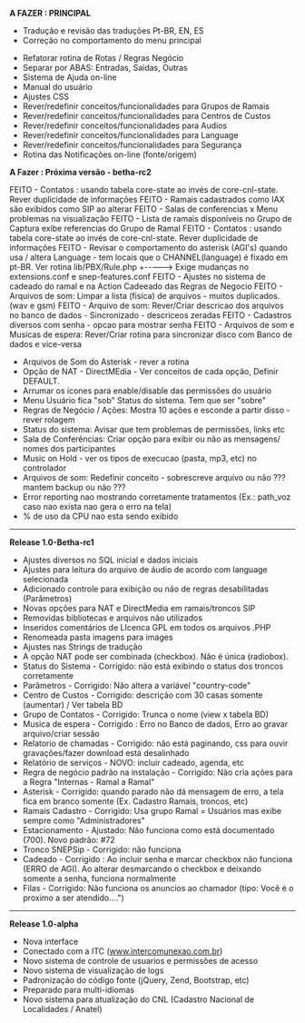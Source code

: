 **A FAZER : PRINCIPAL**

* Tradução e revisão das traduções Pt-BR, EN, ES
* Correção no comportamento do menu principal
- Refatorar rotina de Rotas / Regras Negócio
- Separar por ABAS: Entradas, Saidas, Outras
- Sistema de Ajuda on-line
- Manual do usuário
- Ajustes CSS
- Rever/redefinir conceitos/funcionalidades para Grupos de Ramais
- Rever/redefinir conceitos/funcionalidades para Centros de Custos
- Rever/redefinir conceitos/funcionalidades para Audios
- Rever/redefinir conceitos/funcionalidades para Language
- Rever/redefinir conceitos/funcionalidades para Segurança
- Rotina das Notificações on-line (fonte/origem)

**A Fazer : Próxima versão - betha-rc2**

FEITO - Contatos : usando tabela core-state ao invés de core-cnl-state. Rever duplicidade de informações
FEITO - Ramais cadastrados como IAX são exibidos como SIP ao alterar
FEITO - Salas de conferencias x Menu problemas na visualização
FEITO - Lista de ramais disponíveis no Grupo de Captura exibe referencias do Grupo de Ramal
FEITO - Contatos : usando tabela core-state ao invés de core-cnl-state. Rever duplicidade de informações
FEITO - Revisar o comportamento do asterisk (AGI's) quando usa / altera Language - tem locais que o CHANNEL(language) é fixado em pt-BR. Ver rotina lib/PBX/Rule.php
  +-----> Exige mudanças no extensions.conf e snep-features.conf
FEITO - Ajustes no sistema de cadeado do ramal e na Action Cadeeado das Regras de Negocio
FEITO - Arquivos de som: Limpar a lista (fisica) de arquivos - muitos duplicados. (wav e gsm)
FEITO - Arquivo de som: Rever/Criar descricao dos arquivos no banco de dados - Sincronizado - descriceos zeradas
FEITO - Cadastros diversos com senha - opcao para mostrar senha
FEITO - Arquivos de som e Musicas de espera: Rever/Criar rotina para sincronizar disco com Banco de dados e vice-versa


- Arquivos de Som do Asterisk - rever a rotina
- Opção de NAT - DirectMEdia - Ver conceitos de cada opção, Definir DEFAULT.
- Arrumar os ícones para enable/disable das permissões do usuário
- Menu Usuário fica "sob" Status do sistema. Tem que ser "sobre"
- Regras de Negócio / Ações: Mostra 10 ações e esconde a partir disso - rever rolagem
- Status do sistema: Avisar que tem problemas de permissões, links etc
- Sala de Conferências: Criar opção para exibir ou não as mensagens/ nomes dos participantes
- Music on Hold - ver os tipos de execucao (pasta, mp3, etc) no controlador
- Arquivos de som: Redefinir conceito  - sobrescreve arquivo ou não ??? mantem backup ou não ???
- Error reporting nao mostrando corretamente tratamentos (Ex.: path_voz caso nao exista nao gera o erro na tela)
- % de uso da CPU nao esta sendo exibido

---------------------------------
**Release 1.0-Betha-rc1**

- Ajustes diversos no SQL inicial e dados iniciais
- Ajustes para leitura do arquivo de áudio de acordo com language selecionada
- Adicionado controle para exibição ou não de regras desabilitadas (Parâmetros)
- Novas opções para NAT e DirectMedia em ramais/troncos SIP
- Removidas bibliotecas e arquivos não utilizados
- Inseridos comentários de LIcenca GPL em todos os arquivos .PHP
- Renomeada pasta imagens para images
- Ajustes nas Strings de tradução
- A opção NAT pode ser combinada (checkbox). Não é única (radiobox).
- Status do Sistema - Corrigido: não está exibindo o status dos troncos corretamente
- Parâmetros - Corrigido: Não altera a variável "country-code"
- Centro de Custos - Corrigido: descrição com 30 casas somente (aumentar) / Ver tabela BD
- Grupo de Contatos - Corrigido:   Trunca o nome (view x tabela BD)
- Musica de espera - Corrigido : Erro no Banco de dados, Erro ao gravar arquivo/criar sessão
- Relatorio de chamadas - Corrigido:  não está paginando, css para ouvir gravações/fazer download está desalinhado
- Relatório de serviços - NOVO: incluir cadeado, agenda, etc
- Regra de negócio padrão na instalação - Corrigido: Não cria ações para a Regra "Internas - Ramal a Ramal"
- Asterisk - Corrigido: quando parado não dá mensagem de erro, a tela fica em branco somente (Ex. Cadastro Ramais, troncos, etc)
- Ramais Cadastro - Corrigido: Usa grupo Ramal = Usuários mas exibe sempre como "Administradores"
- Estacionamento  - Ajustado: Não funciona como está documentado (700). Novo padrão: #72
- Tronco SNEPSip - Corrigido:  não funciona
- Cadeado - Corrigido : Ao incluir senha e marcar checkbox não funciona (ERRO de AGI). Ao alterar desmarcando o checkbox e deixando somente a senha, funciona normalmente
- Filas - Corrigido: Não funciona os anuncios ao chamador (tipo: Você é o proximo a ser atendido....")
---------------------------------
**Release 1.0-alpha**

- Nova interface
- Conectado com a ITC  (www.intercomunexao.com.br)
- Novo sistema de controle de usuarios e permissões de acesso
- Novo sistema de visualização de logs
- Padronização do código fonte (jQuery, Zend, Bootstrap, etc)
- Preparado para multi-idiomas
- Novo sistema para atualização do CNL (Cadastro Nacional de Localidades / Anatel)
